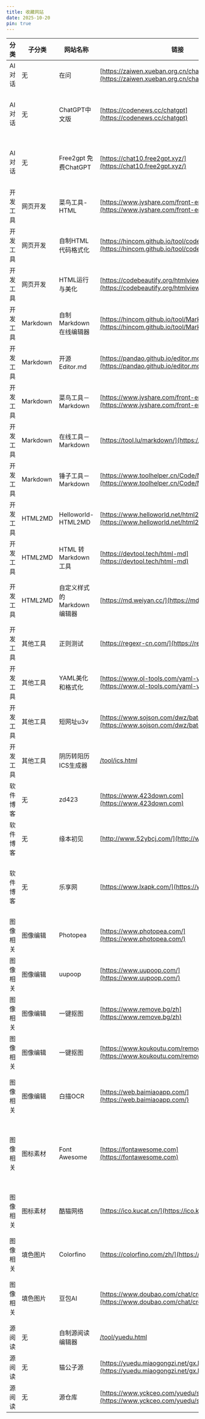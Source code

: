 ```yaml
---
title: 收藏网站
date: 2025-10-20
pin: true
---
```

|分类|子分类|网站名称|链接|描述|
|----|----|----|----|----|
|AI对话|无|在问|[https://zaiwen.xueban.org.cn/chat/working-edition](https://zaiwen.xueban.org.cn/chat/working-edition)|高效问答｜让知识无界，智能触手可及|
|AI对话|无|ChatGPT中文版|[https://codenews.cc/chatgpt](https://codenews.cc/chatgpt)|ChatGPT中文版在线使用、永久免费、无需登录。下面有AI导航网站|
|AI对话|无|Free2gpt 免费ChatGPT|[https://chat10.free2gpt.xyz/](https://chat10.free2gpt.xyz/)|打开即用 完全免费 无需魔法 无需登录 服务稳定 界面简洁 有额度|
|开发工具|网页开发|菜鸟工具-HTML|[https://www.jyshare.com/front-end/61/](https://www.jyshare.com/front-end/61/)|HTML/CSS/JS 在线工具 | 菜鸟工具|
|开发工具|网页开发|自制HTML代码格式化|[https://hincom.github.io/tool/code.html](https://hincom.github.io/tool/code.html)|自制HTML代码格式化|
|开发工具|网页开发|HTML运行与美化|[https://codebeautify.org/htmlviewer](https://codebeautify.org/htmlviewer)|HTML运行与美化|
|开发工具|Markdown|自制 Markdown 在线编辑器|[https://hincom.github.io/tool/Markdown.html](https://hincom.github.io/tool/Markdown.html)|HTML2MD与格式化、本地保存|
|开发工具|Markdown|开源Editor.md|[https://pandao.github.io/editor.md/](https://pandao.github.io/editor.md/)|开源Editor.md模块|
|开发工具|Markdown|菜鸟工具－Markdown|[https://www.jyshare.com/front-end/712/](https://www.jyshare.com/front-end/712/)|简洁无广告，打开较快，引用Editor.md开源模块|
|开发工具|Markdown|在线工具－Markdown|[https://tool.lu/markdown/](https://tool.lu/markdown/)|HTML2MD与格式化、本地保存|
|开发工具|Markdown|锤子工具－Markdown|[https://www.toolhelper.cn/Code/Markdown](https://www.toolhelper.cn/Code/Markdown)|引用Editor.md开源模块，添加保存功能|
|开发工具|HTML2MD|Helloworld-HTML2MD|[https://www.helloworld.net/html2md](https://www.helloworld.net/html2md)|Helloworld开发者社区|
|开发工具|HTML2MD|HTML 转 Markdown 工具|[https://devtool.tech/html-md](https://devtool.tech/html-md)|HTML转Markdown工具，也能通过网址直接生成|
|开发工具|HTML2MD|自定义样式的 Markdown 编辑器|[https://md.weiyan.cc/](https://md.weiyan.cc/)|支持自定义样式的 Markdown 编辑器，支持导出 pdf 和 markdown|
|开发工具|其他工具|正则测试|[https://regexr-cn.com/](https://regexr-cn.com/)|学习、构建 和 测试 正则表达式|
|开发工具|其他工具|YAML美化和格式化|[https://www.ol-tools.com/yaml-viewer](https://www.ol-tools.com/yaml-viewer)|YAML美化和格式化|
|开发工具|其他工具|短网址u3v|[https://www.sojson.com/dwz/batch.html](https://www.sojson.com/dwz/batch.html)|短网址(u3v.cn)批量生成|
|开发工具|其他工具|阴历转阳历ICS生成器|[/tool/ics.html](tool/ics.html)|阴历转阳历ICS生成器|
|软件博客|无|zd423|[https://www.423down.com](https://www.423down.com)|zd423|
|软件博客|无|缘本初见|[http://www.52ybcj.com/](http://www.52ybcj.com/)|专注为用户提供各种绿色、实用、有趣的应用和技术教程|
|软件博客|无|乐享网|[https://www.lxapk.com/](https://www.lxapk.com/)|由站长Black Hawk创建的一个专注于手机应用分享的网站，有大师兄影视去广告版|
|图像相关|图像编辑|Photopea|[https://www.photopea.com/](https://www.photopea.com/)|在线Photoshop工具，无需注册登录。|
|图像相关|图像编辑|uupoop|[https://www.uupoop.com/](https://www.uupoop.com/)|国内版的「Photopea」。下载需要注册|
|图像相关|图像编辑|一键抠图|[https://www.remove.bg/zh](https://www.remove.bg/zh)|remove.bg在线抠图软件轻松实现一键抠图。|
|图像相关|图像编辑|一键抠图|[https://www.koukoutu.com/removebgtool/all](https://www.koukoutu.com/removebgtool/all)|在线实现一键抠图。|
|图像相关|图像编辑|白描OCR|[https://web.baimiaoapp.com/](https://web.baimiaoapp.com/)|图片转文字 - 图片转Excel表格 - PDF转Word - 白描网页版|
|图像相关|图标素材|Font Awesome|[https://fontawesome.com](https://fontawesome.com)|包含了一系列矢量图标，可以轻松地通过 CSS 进行调用和使用，它可以被定制大小、颜色、阴影等|
|图像相关|图标素材|酷猫网络|[https://ico.kucat.cn/](https://ico.kucat.cn/)|用Api接口来获取网站的ico图标，可用于美化网站外链显示效果！|
|图像相关|填色图片|Colorfino|[https://colorfino.com/zh/](https://colorfino.com/zh/)|网络上最好的免费填色图片|
|图像相关|填色图片|豆包AI|[https://www.doubao.com/chat/create-image](https://www.doubao.com/chat/create-image)|点击参考图上传图片，输入"转换为黑白线稿风格，保持元素不变"|
|源阅读|无|自制源阅读编辑器|[/tool/yuedu.html](tool/yuedu.html)|自制源阅读编辑器|
|源阅读|无|猫公子源|[https://yuedu.miaogongzi.net/gx.html](https://yuedu.miaogongzi.net/gx.html)|猫公子源|
|源阅读|无|源仓库|[https://www.yckceo.com/yuedu/shuyuan/index.html](https://www.yckceo.com/yuedu/shuyuan/index.html)|源仓库|
